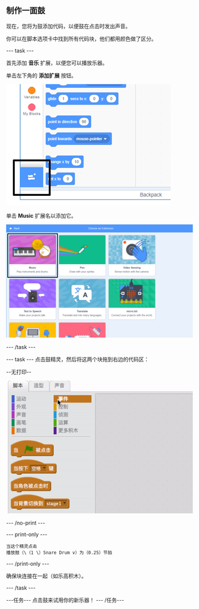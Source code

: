 ## 制作一面鼓

现在，您将为鼓添加代码，以便鼓在点击时发出声音。

你可以在脚本选项卡中找到所有代码块，他们都用颜色做了区分。

\--- task \---

首先添加 **音乐** 扩展，以便您可以播放乐器。

单击左下角的 **添加扩展** 按钮。

![添加扩展按钮突出显示](images/add-extension-annotated.png)

单击 **Music** 扩展名以添加它。

![music extension highlighted](images/click-music-annotated.png)

\--- /task \---

\--- task \--- 点击鼓精灵，然后将这两个块拖到右边的代码区：

--无打印--

![截屏](images/connect-block.gif)

\--- /no-print \---

\--- print-only \---

```blocks3
当这个精灵点击
播放鼓（\（1 \）Snare Drum v）为（0.25）节拍
```

\--- /print-only \---

确保块连接在一起（如乐高积木）。

\--- /task \---

\---任务\--- 点击鼓来试用你的新乐器！ \--- /任务\---